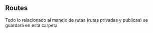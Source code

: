 ## Routes
Todo lo relacionado al manejo de rutas (rutas privadas y publicas) se guardará en esta carpeta